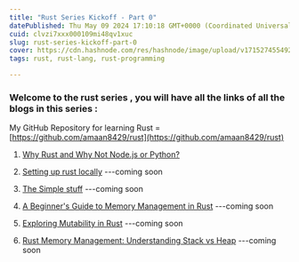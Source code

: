 ```yaml
---
title: "Rust Series Kickoff - Part 0"
datePublished: Thu May 09 2024 17:10:18 GMT+0000 (Coordinated Universal Time)
cuid: clvzi7xxx000109mi48qv1xuc
slug: rust-series-kickoff-part-0
cover: https://cdn.hashnode.com/res/hashnode/image/upload/v1715274554925/de2e50a0-bd4a-4959-ae0e-8b094e3d1c91.jpeg
tags: rust, rust-lang, rust-programming

---
```


### Welcome to the rust series , you will have all the links of all the blogs in this series :

My GitHub Repository for learning Rust = [https://github.com/amaan8429/rust](https://github.com/amaan8429/rust)

1. [Why Rust and Why Not Node.js or Python?](https://amaan8429.hashnode.dev/why-rust-and-why-not-nodejs-or-python-rust-series-part-1)
    
2. [Setting up rust locally](http://abc.com) ---coming soon
    
3. [The Simple stuff](http://abc.com) ---coming soon
    
4. [A Beginner's Guide to Memory Management in Rust](http://abc.com) ---coming soon
    
5. [Exploring Mutability in Rust](http://abc.com) ---coming soon
    
6. [Rust Memory Management: Understanding Stack vs Heap](http://abc.com) ---coming soon
